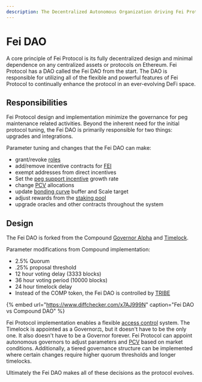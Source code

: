 ```yaml
---
description: The Decentralized Autonomous Organization driving Fei Protocol upgrades
---
```


# Fei DAO

A core principle of Fei Protocol is its fully decentralized design and minimal dependence on any centralized assets or protocols on Ethereum. Fei Protocol has a DAO called the Fei DAO from the start. The DAO is responsible for utilizing all of the flexible and powerful features of Fei Protocol to continually enhance the protocol in an ever-evolving DeFi space. 

## Responsibilities

Fei Protocol design and implementation minimize the governance for peg maintenance related activities. Beyond the inherent need for the initial protocol tuning, the Fei DAO is primarily responsible for two things: upgrades and integrations.

Parameter tuning and changes that the Fei DAO can make:

* grant/revoke [roles](../protocol/access-control/)
* add/remove incentive contracts for [FEI](../protocol/fei-stablecoin/)
* exempt addresses from direct incentives
* Set the [peg support incentive](../protocol/fei-stablecoin/) growth rate
* change [PCV](../protocol/protocol-controlled-value/) allocations
* update [bonding curve](../protocol/bondingcurve/bondingcurve.md) buffer and Scale target
* adjust rewards from the [staking pool](../protocol/staking/)
* upgrade oracles and other contracts throughout the system

## Design

The Fei DAO is forked from the Compound [Governor Alpha](https://github.com/fei-protocol/fei-protocol-core/blob/master/contracts/dao/GovernorAlpha.sol) and [Timelock](https://github.com/fei-protocol/fei-protocol-core/blob/master/contracts/dao/Timelock.sol).

Parameter modifications from Compound implementation:

* 2.5% Quorum
* .25% proposal threshold
* 12 hour voting delay \(3333 blocks\)
* 36 hour voting period \(10000 blocks\)
* 24 hour timelock delay
* Instead of the COMP token, the Fei DAO is controlled by [TRIBE](tribe.md)

{% embed url="https://www.diffchecker.com/x7AJ999N" caption="Fei DAO vs Compound DAO" %}

Fei Protocol implementation enables a flexible [access control](../protocol/access-control/) system. The Timelock is appointed as a Governor⚖️, but it doesn't have to be the only one. It also doesn't have to be a Governor forever. Fei Protocol can appoint autonomous governors to adjust parameters and [PCV](../protocol/protocol-controlled-value/) based on market conditions. Additionally, a tiered governance structure can be implemented where certain changes require higher quorum thresholds and longer timelocks.

Ultimately the Fei DAO makes all of these decisions as the protocol evolves.



